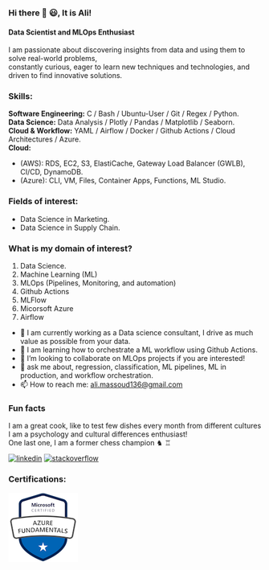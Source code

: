 ### Hi there 👋 😃, It is Ali!
#### Data Scientist and MLOps Enthusiast  
<!--  ![Profile views](https://gpvc.arturio.dev/AliMassoud)  -->

I am passionate about discovering insights from data and using them to solve real-world problems,  
constantly curious, eager to learn new techniques and technologies, and driven to find innovative solutions.

### Skills:   
  **Software Engineering:** C / Bash / Ubuntu-User / Git / Regex / Python.    
  **Data Science:** Data Analysis / Plotly / Pandas / Matplotlib / Seaborn.   
  **Cloud & Workflow:** YAML / Airflow / Docker / Github Actions / Cloud Architectures / Azure.   
  **Cloud:**
   - (AWS): RDS, EC2, S3, ElastiCache, Gateway Load Balancer (GWLB), CI/CD, DynamoDB. 
   - (Azure): CLI, VM, Files, Container Apps, Functions, ML Studio.  
### Fields of interest:  
- Data Science in Marketing.
- Data Science in Supply Chain.

### What is my domain of interest?
1. Data Science.
2. Machine Learning (ML)
3. MLOps (Pipelines, Monitoring, and automation)
4. Github Actions
5. MLFlow
6. Micorsoft Azure
7. Airflow

- 🔭 I am currently working as a Data science consultant, I drive as much value as possible from your data. 
- 🌱 I am learning how to orchestrate a ML workflow using Github Actions. 
- 👯 I’m looking to collaborate on MLOps projects if you are interested! 
- 💬 ask me about, regression, classification, ML pipelines, ML in production, and workflow orchestration. 
- 📫 How to reach me: ali.massoud136@gmail.com 

### Fun facts
I am a great cook, like to test few dishes every month from different cultures  
I am a psychology and cultural differences enthusiast!  
One last one, I am a former chess champion ♞ ♖

[<img src='https://cdn.jsdelivr.net/npm/simple-icons@3.0.1/icons/linkedin.svg' alt='linkedin' height='40'>](https://www.linkedin.com/in/ali-massoud//) [<img src='https://cdn.jsdelivr.net/npm/simple-icons@3.0.1/icons/stackoverflow.svg' alt='stackoverflow' height='40'>](https://stackoverflow.com/users/15540632/ali-massoud)
  
### Certifications:

![Design and Development](https://github.com/AliMassoud/AliMassoud/blob/main/azure-fundamentals-Ali%20Massoud.png) 

<!-- ### Published Articles:  
<a target="_blank" href="https://github-readme-medium-recent-article.vercel.app/medium/@ali.massoud136/0">
 <img src="https://github-readme-medium-recent-article.vercel.app/medium/@ali.massoud136/0" alt="Recent Article 0">  -->

